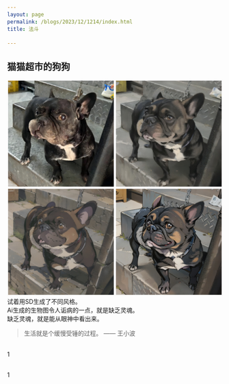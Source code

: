 ```yaml
---
layout: page
permalink: /blogs/2023/12/1214/index.html
title: 法斗 

---
```


## 猫猫超市的狗狗  

<img src = "/blogs/2023/12/法斗2.jpg">
<br>
试着用SD生成了不同风格。
<br>
Ai生成的生物图令人诟病的一点，就是缺乏灵魂。
<br>
缺乏灵魂，就是能从眼神中看出来。
<br>


> 生活就是个缓慢受锤的过程。 —— 王小波

<br>1

<br>1
